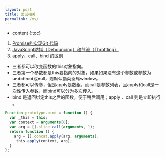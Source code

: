 ```yaml
---
layout: post
title: 面试相关
permalink: /ms/
---
```


* content
{:toc}

1. [Promise的实现](https://peiyanhuang.github.io/MyBlog/2017/03/10/promise/)[Git 代码](https://github.com/peiyanhuang/learn/blob/master/js/myPromise.js)
2. [JavaScript防抖（Debouncing）和节流（Throttling）](https://peiyanhuang.github.io/MyBlog/2017/02/06/%E5%87%BD%E6%95%B0%E9%98%B2%E6%8A%96%E4%B8%8E%E8%8A%82%E6%B5%81/)
3. apply、call、bind 的区别
  - 三者都可以改变函数的this对象指向。
  - 三者第一个参数都是this要指向的对象，如果如果没有这个参数或参数为undefined或null，则默认指向全局window。
  - 三者都可以传参，但是apply是数组，而call是参数列表，且apply和call是一次性传入参数，而bind可以分为多次传入。
  - bind 是返回绑定this之后的函数，便于稍后调用；apply 、call 则是立即执行 。
```js
Function.prototype.bind = function () {
  var _this = this;
  var context = arguments[0];
  var arg = [].slice.call(arguments, 1);
  return function () {
    arg = [].concat.apply(arg, arguments);
    _this.apply(context, arg);
  }
};
```